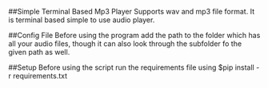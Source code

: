 ##Simple
Terminal Based Mp3 Player
Supports wav and mp3 file format. It is terminal based simple to use audio player.


##Config File
Before using the program add the path to the folder which has all your audio files, though it can also look through 
the subfolder fo the given path as well.

##Setup
Before using the script run the requirements file using
$pip install -r requirements.txt

